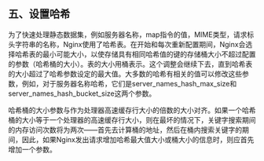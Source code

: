 ## 五、设置哈希

为了快速处理静态数据集，例如服务器名称，map指令的值，MIME类型，请求标头字符串的名称，Nginx使用了哈希表。在开始和每次重新配置期间，Nginx会选择哈希表的最小可能大小，以使存储具有相同哈希值的键的存储桶大小不超过配置的参数（哈希桶的大小）。表的大小用桶表示。这个调整会继续下去，直到哈希表的大小超过了哈希参数设定的最大值。大多数的哈希有相关的值可以修改这些参数，例如，对于服务器名称哈希，它们是server_names_hash_max_size和server_names_hash_bucket_size这两个参数。

哈希桶的大小参数与作为处理器高速缓存行大小的倍数的大小对齐。如果一个哈希桶的大小等于一个处理器的高速缓存行大小，则在最坏的情况下，关键字搜索期间的内存访问次数将为两次——首先去计算桶的地址，然后在桶内搜索关键字的期间，因此，如果Nginx发出请求增加哈希最大值大小或桶大小的信息时，则应首先增加一个参数。